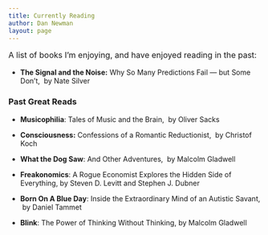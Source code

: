 ```yaml
---
title: Currently Reading
author: Dan Newman
layout: page
---
```

<span style="font-size:medium;"><span style="line-height:24px;">A list of books I&#8217;m enjoying, and have enjoyed reading in the past:</span></span>

  * **The Signal and the Noise:** Why So Many Predictions Fail — but Some Don&#8217;t,  by Nate Silver

### **Past Great Reads**

  * **Musicophilia**: Tales of Music and the Brain,  by Oliver Sacks

  * **Consciousness:** Confessions of a Romantic Reductionist,  by Christof Koch

  * <span style="line-height:16px;"><strong>What the Dog Saw</strong>: And Other Adventures,  by Malcolm Gladwell</span>

  * **Freakonomics**: A Rogue Economist Explores the Hidden Side of Everything, by Steven D. Levitt and Stephen J. Dubner

  * **Born On A Blue Day**: Inside the Extraordinary Mind of an Autistic Savant,  by Daniel Tammet

  * **Blink**: The Power of Thinking Without Thinking, by Malcolm Gladwell